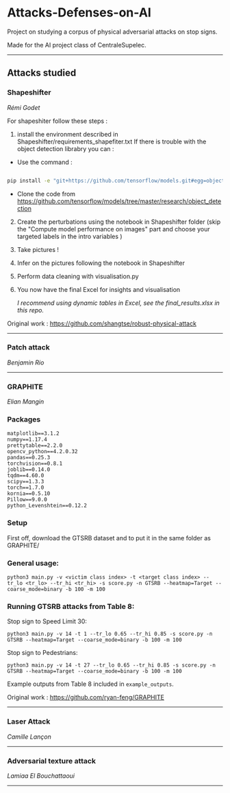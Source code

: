# Attacks-Defenses-on-AI

Project on studying a corpus of physical adversarial attacks on stop signs. 

Made for the AI project class of CentraleSupelec.
___

## Attacks studied 

### Shapeshifter 
*Rémi Godet*

For shapeshiter follow these steps : 
1. install the environment described in Shapeshifter/requirements_shapefiter.txt
If there is trouble with the object detection librabry you can : 
- Use the command : 
```bash

pip install -e "git+https://github.com/tensorflow/models.git#egg=object_detection&subdirectory=research/object_detection/packages/tf1&ref=fe748d4a4a1576b57c279014ac0ceb47344399c4&editable=true"
```

- Clone the code from https://github.com/tensorflow/models/tree/master/research/object_detection

2. Create the perturbations using the notebook in Shapeshifter folder (skip the "Compute model performance on images" part and choose your targeted labels in the intro variables )

3. Take pictures ! 

4. Infer on the pictures following the notebook in Shapeshifter
5. Perform data cleaning with visualisation.py
6. You now have the final Excel for insights and visualisation 

    *I recommend using dynamic tables in Excel, see the final_results.xlsx in this repo.*
    
Original work : https://github.com/shangtse/robust-physical-attack
___
### Patch attack
*Benjamin Rio*
___
### GRAPHITE
*Elian Mangin*

### Packages
```
matplotlib==3.1.2
numpy==1.17.4
prettytable==2.2.0
opencv_python==4.2.0.32
pandas==0.25.3
torchvision==0.8.1
joblib==0.14.0
tqdm==4.60.0
scipy==1.3.3
torch==1.7.0
kornia==0.5.10
Pillow==9.0.0
python_Levenshtein==0.12.2
```
### Setup
First off, download the GTSRB dataset and to put it in the same folder as GRAPHITE/

### General usage:
```
python3 main.py -v <victim class index> -t <target class index> --tr_lo <tr_lo> --tr_hi <tr_hi> -s score.py -n GTSRB --heatmap=Target --coarse_mode=binary -b 100 -m 100
```
### Running GTSRB attacks from Table 8:
Stop sign to Speed Limit 30: <br>
```
python3 main.py -v 14 -t 1 --tr_lo 0.65 --tr_hi 0.85 -s score.py -n GTSRB --heatmap=Target --coarse_mode=binary -b 100 -m 100
```
Stop sign to Pedestrians: <br>
```
python3 main.py -v 14 -t 27 --tr_lo 0.65 --tr_hi 0.85 -s score.py -n GTSRB --heatmap=Target --coarse_mode=binary -b 100 -m 100
```

Example outputs from Table 8 included in `example_outputs`.

Original work : https://github.com/ryan-feng/GRAPHITE
___
### Laser Attack
*Camille Lançon*
___
### Adversarial texture attack
*Lamiaa El Bouchattaoui*
___


